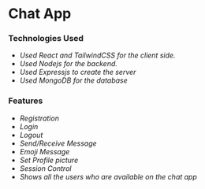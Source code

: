 # Chat App
### Technologies Used
- *Used React and TailwindCSS for the client side.*     
- *Used Nodejs for the backend.*     
- *Used Expressjs to create the server*    
- *Used MongoDB for the database*    

### Features
- *Registration*    
- *Login*     
- *Logout*    
- *Send/Receive Message*     
- *Emoji Message*
- *Set Profile picture*
- *Session Control*
- *Shows all the users who are available on the chat app*    
